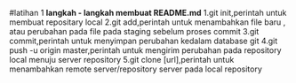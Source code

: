 #latihan 1
**langkah - langkah membuat README.md**
1.git init,perintah untuk membuat repositary local
2.git add,perintah untuk menambahkan file baru , atau perubahan pada file pada staging sebelum proses commit
3.git commit,perintah untuk menyimpan perubahan kedalam database git 
4.git push -u origin master,perintah untuk mengirim perubahan pada repository local menuju server repository
5.git clone [url],perintah untuk menambahkan remote server/repository server pada local repository
